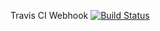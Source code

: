 Travis CI Webhook
[![Build Status](https://travis-ci.org/kirie/lacity.svg?branch=master)](https://travis-ci.org/travis-ci/travis-web)
